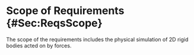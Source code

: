 # Scope of Requirements {#Sec:ReqsScope}

The scope of the requirements includes the physical simulation of 2D rigid bodies acted on by forces.
